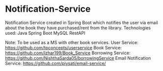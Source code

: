 # Notification-Service
Notification Service created in Spring Boot which notifies the user via email about the book they have purchased/rent from the library.
Technologies used:
Java
Spring Boot
MySQL
RestAPI

Note: To be used as a MS with other book services.
User Service: https://github.com/tpconcepts/userservice
Book Service: https://github.com/Izhar199/Book_Service
Borrowing Service: https://github.com/NishthaSarda05/borrowingService
Email Notification Service: https://github.com/piysati/email-service/
